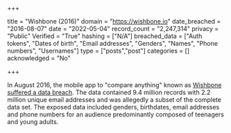 +++

title = "Wishbone (2016)"
domain = "https://wishbone.io"
date_breached = "2016-08-07"
date = "2022-05-04"
record_count = "2,247,314"
privacy = "Public"
Verified = "True"
hashing = ["N/A"]
breached_data = ["Auth tokens", "Dates of birth", "Email addresses", "Genders", "Names", "Phone numbers", "Usernames"]
type = ["posts","post"]
categories = []
acknowledged = "No"


+++


In August 2016, the mobile app to &quot;compare anything&quot; known as <a href="https://motherboard.vice.com/en_us/article/popular-teen-quiz-app-wishbone-has-been-hacked-exposing-tons-of-user-information" target="_blank" rel="noopener">Wishbone suffered a data breach</a>. The data contained 9.4 million records with 2.2 million unique email addresses and was allegedly a subset of the complete data set. The exposed data included genders, birthdates, email addresses and phone numbers for an audience predominantly composed of teenagers and young adults.

